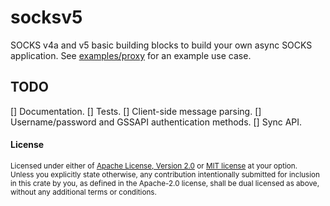 # socksv5

SOCKS v4a and v5 basic building blocks to build your own async SOCKS
application. See [examples/proxy](examples/proxy) for an example use case.

## TODO

[] Documentation.
[] Tests.
[] Client-side message parsing.
[] Username/password and GSSAPI authentication methods.
[] Sync API.

#### License

<sup>
Licensed under either of <a href="LICENSE-APACHE">Apache License, Version
2.0</a> or <a href="LICENSE-MIT">MIT license</a> at your option.
</sup>

<br>

<sub>
Unless you explicitly state otherwise, any contribution intentionally submitted
for inclusion in this crate by you, as defined in the Apache-2.0 license, shall
be dual licensed as above, without any additional terms or conditions.
</sub>